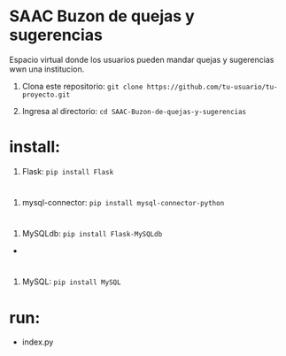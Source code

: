 # SAAC Buzon de quejas y sugerencias
 Espacio virtual donde los usuarios pueden mandar quejas y sugerencias wwn una institucion.

1. Clona este repositorio: `git clone https://github.com/tu-usuario/tu-proyecto.git`

2. Ingresa al directorio: `cd SAAC-Buzon-de-quejas-y-sugerencias `

# install:

1. Flask: `pip install Flask `

#
1. mysql-connector: `pip install mysql-connector-python`


#
1. MySQLdb: `pip install Flask-MySQLdb `
-

#
1. MySQL: `pip install MySQL `



# run: 

- index.py

#

